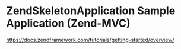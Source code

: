 # ZendSkeletonApplication Sample Application (Zend-MVC)

https://docs.zendframework.com/tutorials/getting-started/overview/